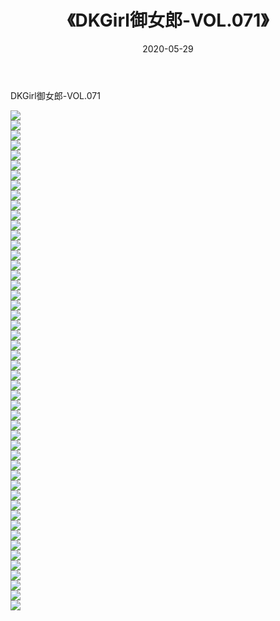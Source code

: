 ﻿---
layout: post
title:  《DKGirl御女郎-VOL.071》
date:   2020-05-29
img: http://img.660000.xyz/Sharelink/网络美图/2020/DKGirl御女郎-VOL.071/000.jpg
categories: [美女, 清纯, 唯美]
---

DKGirl御女郎-VOL.071

  ![](http://img.660000.xyz/Sharelink/网络美图/2020/DKGirl御女郎-VOL.071/001.jpg) <br> ![](http://img.660000.xyz/Sharelink/网络美图/2020/DKGirl御女郎-VOL.071/002.jpg) <br> ![](http://img.660000.xyz/Sharelink/网络美图/2020/DKGirl御女郎-VOL.071/003.jpg) <br> ![](http://img.660000.xyz/Sharelink/网络美图/2020/DKGirl御女郎-VOL.071/004.jpg) <br> ![](http://img.660000.xyz/Sharelink/网络美图/2020/DKGirl御女郎-VOL.071/005.jpg) <br> ![](http://img.660000.xyz/Sharelink/网络美图/2020/DKGirl御女郎-VOL.071/006.jpg) <br> ![](http://img.660000.xyz/Sharelink/网络美图/2020/DKGirl御女郎-VOL.071/007.jpg) <br> ![](http://img.660000.xyz/Sharelink/网络美图/2020/DKGirl御女郎-VOL.071/008.jpg) <br> ![](http://img.660000.xyz/Sharelink/网络美图/2020/DKGirl御女郎-VOL.071/009.jpg) <br> ![](http://img.660000.xyz/Sharelink/网络美图/2020/DKGirl御女郎-VOL.071/010.jpg) <br> ![](http://img.660000.xyz/Sharelink/网络美图/2020/DKGirl御女郎-VOL.071/011.jpg) <br> ![](http://img.660000.xyz/Sharelink/网络美图/2020/DKGirl御女郎-VOL.071/012.jpg) <br> ![](http://img.660000.xyz/Sharelink/网络美图/2020/DKGirl御女郎-VOL.071/013.jpg) <br> ![](http://img.660000.xyz/Sharelink/网络美图/2020/DKGirl御女郎-VOL.071/014.jpg) <br> ![](http://img.660000.xyz/Sharelink/网络美图/2020/DKGirl御女郎-VOL.071/015.jpg) <br> ![](http://img.660000.xyz/Sharelink/网络美图/2020/DKGirl御女郎-VOL.071/016.jpg) <br> ![](http://img.660000.xyz/Sharelink/网络美图/2020/DKGirl御女郎-VOL.071/017.jpg) <br> ![](http://img.660000.xyz/Sharelink/网络美图/2020/DKGirl御女郎-VOL.071/018.jpg) <br> ![](http://img.660000.xyz/Sharelink/网络美图/2020/DKGirl御女郎-VOL.071/019.jpg) <br> ![](http://img.660000.xyz/Sharelink/网络美图/2020/DKGirl御女郎-VOL.071/020.jpg) <br> ![](http://img.660000.xyz/Sharelink/网络美图/2020/DKGirl御女郎-VOL.071/021.jpg) <br> ![](http://img.660000.xyz/Sharelink/网络美图/2020/DKGirl御女郎-VOL.071/022.jpg) <br> ![](http://img.660000.xyz/Sharelink/网络美图/2020/DKGirl御女郎-VOL.071/023.jpg) <br> ![](http://img.660000.xyz/Sharelink/网络美图/2020/DKGirl御女郎-VOL.071/024.jpg) <br> ![](http://img.660000.xyz/Sharelink/网络美图/2020/DKGirl御女郎-VOL.071/025.jpg) <br> ![](http://img.660000.xyz/Sharelink/网络美图/2020/DKGirl御女郎-VOL.071/026.jpg) <br> ![](http://img.660000.xyz/Sharelink/网络美图/2020/DKGirl御女郎-VOL.071/027.jpg) <br> ![](http://img.660000.xyz/Sharelink/网络美图/2020/DKGirl御女郎-VOL.071/028.jpg) <br> ![](http://img.660000.xyz/Sharelink/网络美图/2020/DKGirl御女郎-VOL.071/029.jpg) <br> ![](http://img.660000.xyz/Sharelink/网络美图/2020/DKGirl御女郎-VOL.071/030.jpg) <br> ![](http://img.660000.xyz/Sharelink/网络美图/2020/DKGirl御女郎-VOL.071/031.jpg) <br> ![](http://img.660000.xyz/Sharelink/网络美图/2020/DKGirl御女郎-VOL.071/032.jpg) <br> ![](http://img.660000.xyz/Sharelink/网络美图/2020/DKGirl御女郎-VOL.071/033.jpg) <br> ![](http://img.660000.xyz/Sharelink/网络美图/2020/DKGirl御女郎-VOL.071/034.jpg) <br> ![](http://img.660000.xyz/Sharelink/网络美图/2020/DKGirl御女郎-VOL.071/035.jpg) <br> ![](http://img.660000.xyz/Sharelink/网络美图/2020/DKGirl御女郎-VOL.071/036.jpg) <br> ![](http://img.660000.xyz/Sharelink/网络美图/2020/DKGirl御女郎-VOL.071/037.jpg) <br> ![](http://img.660000.xyz/Sharelink/网络美图/2020/DKGirl御女郎-VOL.071/038.jpg) <br> ![](http://img.660000.xyz/Sharelink/网络美图/2020/DKGirl御女郎-VOL.071/039.jpg) <br> ![](http://img.660000.xyz/Sharelink/网络美图/2020/DKGirl御女郎-VOL.071/040.jpg) <br> ![](http://img.660000.xyz/Sharelink/网络美图/2020/DKGirl御女郎-VOL.071/041.jpg) <br> ![](http://img.660000.xyz/Sharelink/网络美图/2020/DKGirl御女郎-VOL.071/042.jpg) <br> ![](http://img.660000.xyz/Sharelink/网络美图/2020/DKGirl御女郎-VOL.071/043.jpg) <br> ![](http://img.660000.xyz/Sharelink/网络美图/2020/DKGirl御女郎-VOL.071/044.jpg) <br> ![](http://img.660000.xyz/Sharelink/网络美图/2020/DKGirl御女郎-VOL.071/045.jpg) <br> ![](http://img.660000.xyz/Sharelink/网络美图/2020/DKGirl御女郎-VOL.071/046.jpg) <br> ![](http://img.660000.xyz/Sharelink/网络美图/2020/DKGirl御女郎-VOL.071/047.jpg) <br> ![](http://img.660000.xyz/Sharelink/网络美图/2020/DKGirl御女郎-VOL.071/048.jpg) <br> ![](http://img.660000.xyz/Sharelink/网络美图/2020/DKGirl御女郎-VOL.071/049.jpg) <br> ![](http://img.660000.xyz/Sharelink/网络美图/2020/DKGirl御女郎-VOL.071/050.jpg) <br>